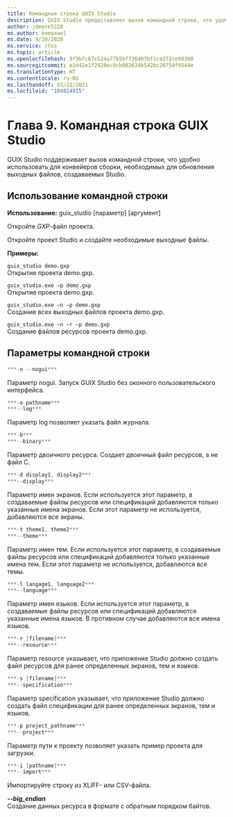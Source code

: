 ```yaml
---
title: Командная строка GUIX Studio
description: GUIX Studio предоставляет вызов командной строки, что удобно использовать для конвейеров сборки, необходимых для обновления выходных файлов, создаваемых Studio.
author: jdeere5220
ms.author: kemaxwel
ms.date: 9/30/2020
ms.service: rtos
ms.topic: article
ms.openlocfilehash: 9f9bfc67c524a77b5bf736407bf2ca372ce98308
ms.sourcegitcommit: e3d42e1f2920ec9cb002634b542bc20754f9544e
ms.translationtype: HT
ms.contentlocale: ru-RU
ms.lasthandoff: 03/22/2021
ms.locfileid: "104814915"
---
```

# <a name="chapter-9-guix-studio-command-line"></a>Глава 9. Командная строка GUIX Studio

GUIX Studio поддерживает вызов командной строки, что удобно использовать для конвейеров сборки, необходимых для обновления выходных файлов, создаваемых Studio.

## <a name="command-line-usage"></a>Использование командной строки

**Использование:** guix_studio \[параметр\] \[аргумент\]

Откройте *GXP*-файл проекта.

Откройте проект Studio и создайте необходимые выходные файлы.


**Примеры:**

`guix_studio demo.gxp`  
Открытие проекта demo.gxp.


`guix_studio.exe –p demo.gxp`  
Открытие проекта demo.gxp.


`guix_studio.exe –n –p demo.gxp`  
Создание всех выходных файлов проекта demo.gxp.

`guix_studio.exe –n –r –p demo.gxp`  
Создание файлов ресурсов проекта demo.gxp.


## <a name="command-line-options"></a>Параметры командной строки

```C
***-n --nogui***  
```

Параметр nogui. Запуск GUIX Studio без оконного пользовательского интерфейса.

```C
***-o pathname***  
***--log***  
```

Параметр log позволяет указать файл журнала.

```C
***-b***  
***--binary***  
```

Параметр двоичного ресурса. Создает двоичный файл ресурсов, а не файл C.

```C
***-d display1, display2***  
***--display***  
```

Параметр имен экранов. Если используется этот параметр, в создаваемые файлы ресурсов или спецификаций добавляются только указанные имена экранов. Если этот параметр не используется, добавляются все экраны.

```C
***-t theme1, theme2***  
***--theme***  
```

Параметр имен тем. Если используется этот параметр, в создаваемые файлы ресурсов или спецификаций добавляются только указанные имена тем. Если этот параметр не используется, добавляются все темы.

```C
***-l langage1, language2***  
***--language***  
```

Параметр имен языков. Если используется этот параметр, в создаваемые файлы ресурсов или спецификаций добавляются указанные имена языков. В противном случае добавляются все имена языков.

```C
***-r [filename]***  
***--resource***  
```

Параметр resource указывает, что приложение Studio должно создать файл ресурсов для ранее определенных экранов, тем и языков.

```C
***-s [filename]***  
***--specification***  
```

Параметр specification указывает, что приложение Studio должно создать файл спецификации для ранее определенных экранов, тем и языков.

```C
***-p project_pathname***  
***--project***  
```

Параметр пути к проекту позволяет указать пример проекта для загрузки.

```C
***-i [pathname]***  
***--import***  
```

Импортируйте строку из XLIFF- или CSV-файла.

***--big_endian***  
Создание данных ресурса в формате с обратным порядком байтов.
